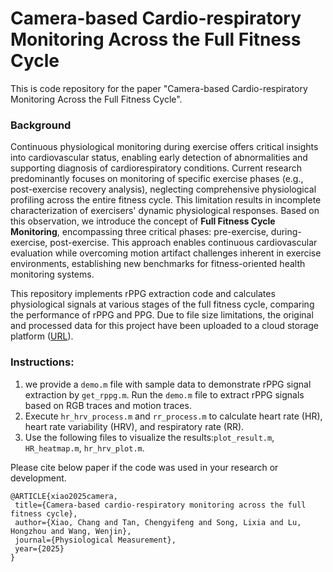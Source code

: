 # Camera-based Cardio-respiratory Monitoring Across the Full Fitness Cycle

This is code repository for the paper "Camera-based Cardio-respiratory Monitoring Across the Full Fitness Cycle".

### Background
Continuous physiological monitoring during exercise offers
critical insights into cardiovascular status, enabling early detection of abnormalities and
supporting diagnosis of cardiorespiratory conditions. 
Current research predominantly focuses on monitoring of specific exercise phases (e.g., post-exercise recovery analysis), neglecting comprehensive physiological profiling across the entire fitness cycle. This limitation results in incomplete characterization of exercisers' dynamic physiological responses. Based on this observation, we introduce the concept of **Full Fitness Cycle Monitoring**, encompassing three critical phases: pre-exercise, during-exercise, post-exercise. 
This approach enables continuous cardiovascular evaluation while overcoming motion artifact challenges inherent in exercise environments, establishing new benchmarks for fitness-oriented health monitoring systems.

This repository implements rPPG extraction code and calculates physiological signals at various stages of the full fitness cycle, comparing the performance of rPPG and PPG. Due to file size limitations, the original and processed data for this project have been uploaded to a cloud storage platform ([URL](https://drive.google.com/drive/folders/10wFQuzyZx9YnZDAJbFmGvNlIBD6AhgNE?usp=sharing)).

### Instructions:
1. we provide a `demo.m` file with sample data to demonstrate rPPG signal extraction by `get_rppg.m`. Run the `demo.m` file to extract rPPG signals based on RGB traces and motion traces.  
2. Execute `hr_hrv_process.m` and `rr_process.m` to calculate heart rate (HR), heart rate variability (HRV), and respiratory rate (RR).  
3. Use the following files to visualize the results:`plot_result.m`, `HR_heatmap.m`, `hr_hrv_plot.m`.


Please cite below paper if the code was used in your research or development.
    
    
    @ARTICLE{xiao2025camera,
     title={Camera-based cardio-respiratory monitoring across the full fitness cycle},
     author={Xiao, Chang and Tan, Chengyifeng and Song, Lixia and Lu, Hongzhou and Wang, Wenjin},
     journal={Physiological Measurement},
     year={2025}
    }



